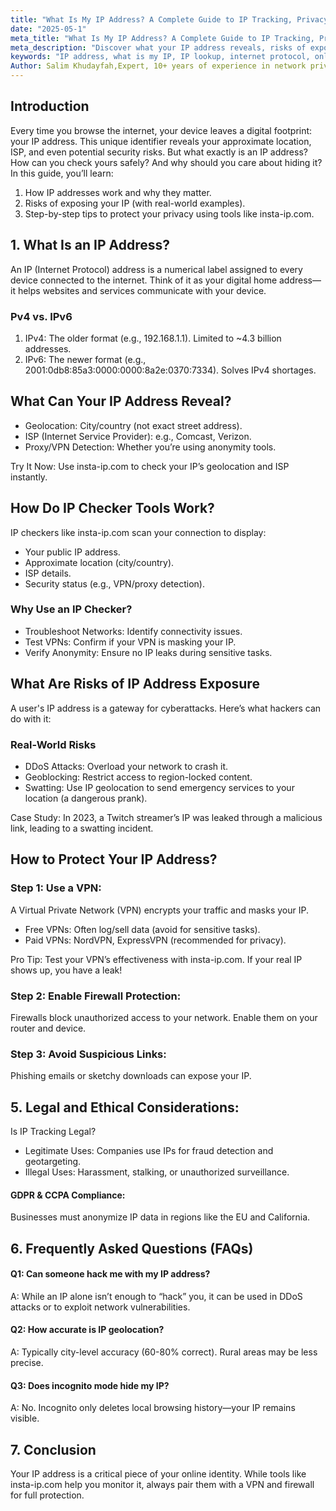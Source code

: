 ```yaml
---
title: "What Is My IP Address? A Complete Guide to IP Tracking, Privacy, and Security"
date: "2025-05-1"
meta_title: "What Is My IP Address? A Complete Guide to IP Tracking, Privacy, and Securit"
meta_description: "Discover what your IP address reveals, risks of exposure, and 3 steps to protect your privacy. Check your IP securely now!"
keywords: "IP address, what is my IP, IP lookup, internet protocol, online privacy, VPN, What is my IP, IP location accuracy, How to hide IP"
Author: Salim Khudayfah,Expert, 10+ years of experience in network privacy)
---
```



## Introduction
Every time you browse the internet, your device leaves a digital footprint: your IP address. This unique identifier reveals your approximate location, ISP, and even potential security risks. But what exactly is an IP address? How can you check yours safely? And why should you care about hiding it?
In this guide, you’ll learn:

1. How IP addresses work and why they matter.
2. Risks of exposing your IP (with real-world examples).
3. Step-by-step tips to protect your privacy using tools like insta-ip.com.

## 1. What Is an IP Address?
An IP (Internet Protocol) address is a numerical label assigned to every device connected to the internet. Think of it as your digital home address—it helps websites and services communicate with your device.
### Pv4 vs. IPv6
1. IPv4: The older format (e.g., 192.168.1.1). Limited to ~4.3 billion addresses.
2. IPv6: The newer format (e.g., 2001:0db8:85a3:0000:0000:8a2e:0370:7334). Solves IPv4 shortages.

## What Can Your IP Address Reveal?
- Geolocation: City/country (not exact street address).
- ISP (Internet Service Provider): e.g., Comcast, Verizon.
- Proxy/VPN Detection: Whether you’re using anonymity tools.

Try It Now: Use insta-ip.com to check your IP’s geolocation and ISP instantly.

## How Do IP Checker Tools Work?
IP checkers like insta-ip.com scan your connection to display:
- Your public IP address.
- Approximate location (city/country).
- ISP details.
- Security status (e.g., VPN/proxy detection).
### Why Use an IP Checker?
- Troubleshoot Networks: Identify connectivity issues.
- Test VPNs: Confirm if your VPN is masking your IP.
- Verify Anonymity: Ensure no IP leaks during sensitive tasks.
## What Are Risks of IP Address Exposure
A user's IP address is a gateway for cyberattacks. Here’s what hackers can do with it:
### Real-World Risks
- DDoS Attacks: Overload your network to crash it.
- Geoblocking: Restrict access to region-locked content.
- Swatting: Use IP geolocation to send emergency services to your location (a dangerous prank).

Case Study: In 2023, a Twitch streamer’s IP was leaked through a malicious link, leading to a swatting incident.
## How to Protect Your IP Address?
### Step 1: Use a VPN:
A Virtual Private Network (VPN) encrypts your traffic and masks your IP.
- Free VPNs: Often log/sell data (avoid for sensitive tasks).
- Paid VPNs: NordVPN, ExpressVPN (recommended for privacy).

Pro Tip: Test your VPN’s effectiveness with insta-ip.com. If your real IP shows up, you have a leak!
### Step 2: Enable Firewall Protection:
Firewalls block unauthorized access to your network. Enable them on your router and device.
### Step 3: Avoid Suspicious Links:
Phishing emails or sketchy downloads can expose your IP.
## 5. Legal and Ethical Considerations:
Is IP Tracking Legal?
- Legitimate Uses: Companies use IPs for fraud detection and geotargeting.
- Illegal Uses: Harassment, stalking, or unauthorized surveillance.

#### GDPR & CCPA Compliance:
Businesses must anonymize IP data in regions like the EU and California.
## 6. Frequently Asked Questions (FAQs)
#### Q1: Can someone hack me with my IP address?
A: While an IP alone isn’t enough to “hack” you, it can be used in DDoS attacks or to exploit network vulnerabilities.

#### Q2: How accurate is IP geolocation?
A: Typically city-level accuracy (60-80% correct). Rural areas may be less precise.

#### Q3: Does incognito mode hide my IP?
A: No. Incognito only deletes local browsing history—your IP remains visible.
## 7. Conclusion
Your IP address is a critical piece of your online identity. While tools like insta-ip.com help you monitor it, always pair them with a VPN and firewall for full protection.